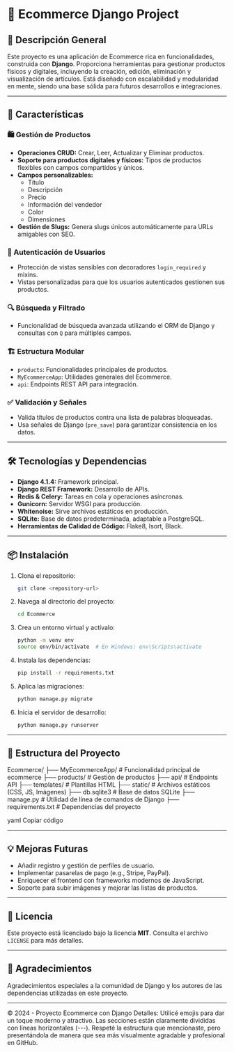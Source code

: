 # 🛒 Ecommerce Django Project

## 📝 Descripción General
Este proyecto es una aplicación de Ecommerce rica en funcionalidades, construida con **Django**. Proporciona herramientas para gestionar productos físicos y digitales, incluyendo la creación, edición, eliminación y visualización de artículos. Está diseñado con escalabilidad y modularidad en mente, siendo una base sólida para futuros desarrollos e integraciones.

---

## 🚀 Características

### 🛍️ Gestión de Productos
- **Operaciones CRUD:** Crear, Leer, Actualizar y Eliminar productos.
- **Soporte para productos digitales y físicos:** Tipos de productos flexibles con campos compartidos y únicos.
- **Campos personalizables:** 
  - Título
  - Descripción
  - Precio
  - Información del vendedor
  - Color
  - Dimensiones
- **Gestión de Slugs:** Genera slugs únicos automáticamente para URLs amigables con SEO.

### 🔑 Autenticación de Usuarios
- Protección de vistas sensibles con decoradores `login_required` y mixins.
- Vistas personalizadas para que los usuarios autenticados gestionen sus productos.

### 🔍 Búsqueda y Filtrado
- Funcionalidad de búsqueda avanzada utilizando el ORM de Django y consultas con `Q` para múltiples campos.

### 🏗️ Estructura Modular
- `products`: Funcionalidades principales de productos.
- `MyEcommerceApp`: Utilidades generales del Ecommerce.
- `api`: Endpoints REST API para integración.

### ✅ Validación y Señales
- Valida títulos de productos contra una lista de palabras bloqueadas.
- Usa señales de Django (`pre_save`) para garantizar consistencia en los datos.

---

## 🛠️ Tecnologías y Dependencias
- **Django 4.1.4:** Framework principal.
- **Django REST Framework:** Desarrollo de APIs.
- **Redis & Celery:** Tareas en cola y operaciones asíncronas.
- **Gunicorn:** Servidor WSGI para producción.
- **Whitenoise:** Sirve archivos estáticos en producción.
- **SQLite:** Base de datos predeterminada, adaptable a PostgreSQL.
- **Herramientas de Calidad de Código:** Flake8, Isort, Black.

---

## 📦 Instalación

1. Clona el repositorio:
    ```bash
    git clone <repository-url>
    ```

2. Navega al directorio del proyecto:
    ```bash
    cd Ecommerce
    ```

3. Crea un entorno virtual y actívalo:
    ```bash
    python -m venv env
    source env/bin/activate  # En Windows: env\Scripts\activate
    ```

4. Instala las dependencias:
    ```bash
    pip install -r requirements.txt
    ```

5. Aplica las migraciones:
    ```bash
    python manage.py migrate
    ```

6. Inicia el servidor de desarrollo:
    ```bash
    python manage.py runserver
    ```

---

## 📂 Estructura del Proyecto

Ecommerce/ ├── MyEcommerceApp/ # Funcionalidad principal de ecommerce ├── products/ # Gestión de productos ├── api/ # Endpoints API ├── templates/ # Plantillas HTML ├── static/ # Archivos estáticos (CSS, JS, Imágenes) ├── db.sqlite3 # Base de datos SQLite ├── manage.py # Utilidad de línea de comandos de Django ├── requirements.txt # Dependencias del proyecto

yaml
Copiar código

---

## 💡 Mejoras Futuras
- Añadir registro y gestión de perfiles de usuario.
- Implementar pasarelas de pago (e.g., Stripe, PayPal).
- Enriquecer el frontend con frameworks modernos de JavaScript.
- Soporte para subir imágenes y mejorar las listas de productos.

---

## 📜 Licencia
Este proyecto está licenciado bajo la licencia **MIT**. Consulta el archivo `LICENSE` para más detalles.

---

## 🙌 Agradecimientos
Agradecimientos especiales a la comunidad de Django y los autores de las dependencias utilizadas en este proyecto.

---

© 2024 - Proyecto Ecommerce con Django
Detalles:
Utilicé emojis para dar un toque moderno y atractivo.
Las secciones están claramente divididas con líneas horizontales (---).
Respeté la estructura que mencionaste, pero presentándola de manera que sea más visualmente agradable y profesional en GitHub.
